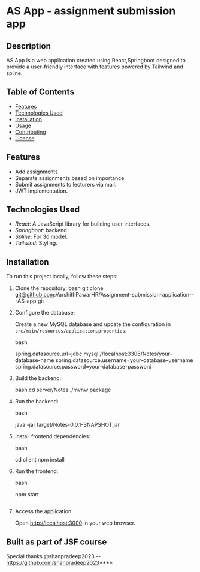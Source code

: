 # AS App - assignment submission app

## Description
AS App is a web application created using React,Springboot designed to provide a user-friendly interface with features powered by Tailwind and spline. 

## Table of Contents
- [Features](#features)
- [Technologies Used](#technologies-used)
- [Installation](#installation)
- [Usage](#usage)
- [Contributing](#contributing)
- [License](#license)

## Features
- Add assignments
- Separate assignments based on importance
- Submit assignments to lecturers via mail.
- JWT implementation.


## Technologies Used
- *React*: A JavaScript library for building user interfaces.
- *Springboot*: backend.
- *Spline*: For 3d model.
- *Tailwind*: Styling.

## Installation

To run this project locally, follow these steps:

1. Clone the repository:
   bash
   git clone git@github.com:VarshithPawarHR/Assignment-submission-application---AS-app.git


2.  Configure the database:

    Create a new MySQL database and update the configuration in `src/main/resources/application.properties`:

    bash

    spring.datasource.url=jdbc:mysql://localhost:3306/Notes/your-database-name
    spring.datasource.username=your-database-username
    spring.datasource.password=your-database-password
    

3.  Build the backend:

    bash
    cd server/Notes
    ./mvnw package
    
4.  Run the backend:

    bash

    java -jar target/Notes-0.0.1-SNAPSHOT.jar
    

5.  Install frontend dependencies:

    bash

    cd client
    npm install
    

6.  Run the frontend:

    bash

    npm start
    ```

7.  Access the application:

    Open [http://localhost:3000](http://localhost:3000/) in your web browser.



## Built as part of JSF course
Special thanks @shanpradeep2023 -- https://github.com/shanpradeep2023****
